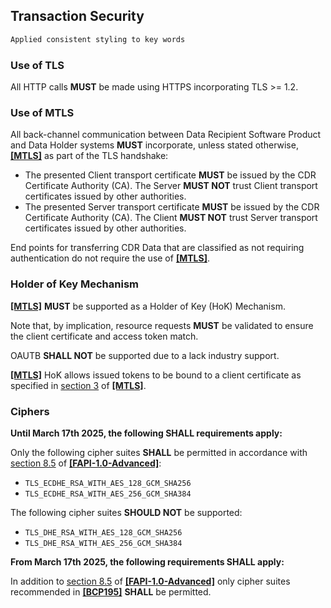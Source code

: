 ## Transaction Security

```diff
Applied consistent styling to key words
```

### Use of TLS
All HTTP calls **MUST** be made using HTTPS incorporating TLS >= 1.2.

<a id="mutual-tls"></a>
### Use of MTLS

All back-channel communication between Data Recipient Software Product and Data Holder systems **MUST** incorporate, unless stated otherwise, **[[MTLS]](#nref-MTLS)** as part of the TLS handshake:

- The presented Client transport certificate **MUST** be issued by the CDR Certificate Authority (CA). The Server **MUST NOT** trust Client transport certificates issued by other authorities.
- The presented Server transport certificate **MUST** be issued by the CDR Certificate Authority (CA). The Client **MUST NOT** trust Server transport certificates issued by other authorities.

End points for transferring CDR Data that are classified as not requiring authentication do not require the use of **[[MTLS]](#nref-MTLS)**.


### Holder of Key Mechanism

**[[MTLS]](#nref-MTLS)** **MUST** be supported as a Holder of Key (HoK) Mechanism.

Note that, by implication, resource requests **MUST** be validated to ensure the client certificate and access token match.

OAUTB **SHALL NOT** be supported due to a lack industry support.

**[[MTLS]](#nref-MTLS)** HoK allows issued tokens to be bound to a client certificate as specified in [section 3](https://tools.ietf.org/id/draft-ietf-oauth-mtls-07.html#SenderConstrainedAccess) of **[[MTLS]](#nref-MTLS)**.


### Ciphers




**Until March 17th 2025, the following SHALL requirements apply:**

Only the following cipher suites **SHALL** be permitted in accordance with [section 8.5](https://openid.net/specs/openid-financial-api-part-2-1_0.html#tls-considerations) of **[[FAPI-1.0-Advanced]](#nref-FAPI-1-0-Advanced)**:

- `TLS_ECDHE_RSA_WITH_AES_128_GCM_SHA256`
- `TLS_ECDHE_RSA_WITH_AES_256_GCM_SHA384`

The following cipher suites **SHOULD NOT** be supported:

- `TLS_DHE_RSA_WITH_AES_128_GCM_SHA256`
- `TLS_DHE_RSA_WITH_AES_256_GCM_SHA384`

**From March 17th 2025, the following requirements SHALL apply:**

In addition to [section 8.5](https://openid.net/specs/openid-financial-api-part-2-1_0.html#tls-considerations) of **[[FAPI-1.0-Advanced]](#nref-FAPI-1-0-Advanced)** only cipher suites recommended in **[[BCP195]](#nref-BCP195)** **SHALL** be permitted.

